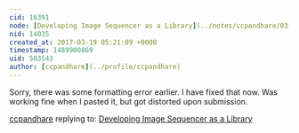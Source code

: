 ```yaml
---
cid: 16391
node: [Developing Image Sequencer as a Library](../notes/ccpandhare/03-18-2017/developing-image-sequencer-as-a-library)
nid: 14035
created_at: 2017-03-19 05:21:09 +0000
timestamp: 1489900869
uid: 503543
author: [ccpandhare](../profile/ccpandhare)
---
```


Sorry, there was some formatting error earlier. I have fixed that now.
Was working fine when I pasted it, but got distorted upon submission.

[ccpandhare](../profile/ccpandhare) replying to: [Developing Image Sequencer as a Library](../notes/ccpandhare/03-18-2017/developing-image-sequencer-as-a-library)


